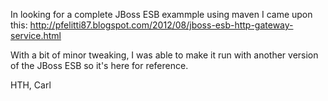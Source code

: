 In looking for a complete JBoss ESB exammple using maven I came upon this: http://pfelitti87.blogspot.com/2012/08/jboss-esb-http-gateway-service.html

With a bit of minor tweaking, I was able to make it run with another version of the JBoss ESB so it's here for reference.

HTH,
Carl